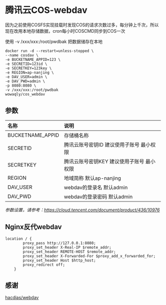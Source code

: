 # 腾讯云COS-webdav

因为之前使用COSFS实现挂载时发现COS的请求次数过多，每分钟上千次，所以现在改用本地存储数据，cron每小时COSCMD同步到COS一次

使用 -v /xxx/xxx:/root/pwdbak 把数据储存在本地

``` shell
docker run -d --restart=unless-stopped \
--name cosdav \
-e BUCKETNAME_APPID=123 \
-e SECRETID=123id \
-e SECRETKEY=123key \
-e REGION=ap-nanjing \
-e DAV_USER=admin \
-e DAV_PWD=admin \
-p 8080:8080 \
-v /xxx/xxx:/root/pwdbak
wowaqly/cos_webdav
```
## 参数
|名称               |说明                                                   |
|:-                 |:-                                                     |
|BUCKETNAME_APPID |存储桶名称|
|SECRETID | 腾讯云账号密钥ID 建议使用子账号 最小权限|
|SECRETKEY | 腾讯云账号密钥KEY 建议使用子账号 最小权限|
|REGION |地域简称 默认ap-nanjing|
|DAV_USER |webdav的登录名 默认admin|
|DAV_PWD |webdav的登录密码  默认admin|

*参数设置，请参考：<https://cloud.tencent.com/document/product/436/10976>*

## Nginx反代webdav
```shell
location / {
        proxy_pass http://127.0.0.1:8080;
        proxy_set_header X-Real-IP $remote_addr;
        proxy_set_header REMOTE-HOST $remote_addr;
        proxy_set_header X-Forwarded-For $proxy_add_x_forwarded_for;
        proxy_set_header Host $http_host;
        proxy_redirect off;
    }
 ```
## 感谢

[hacdias/webdav](https://github.com/hacdias/webdav)
